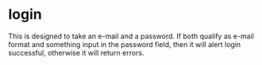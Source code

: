 # login

This is designed to take an e-mail and a password. 
If both qualify as e-mail format and something input in the password field, then it will alert login successful, otherwise it will return errors.
